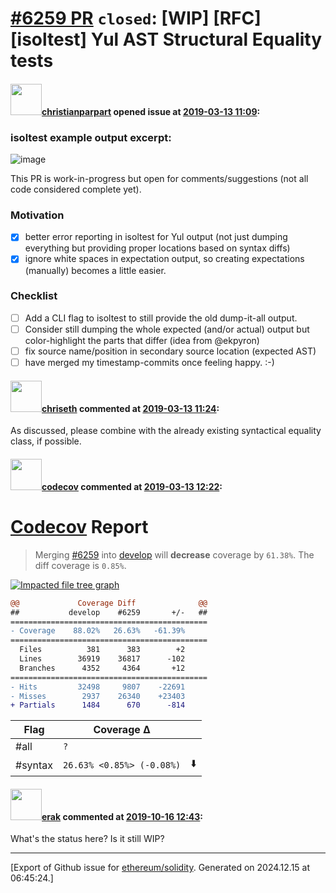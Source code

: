 # [\#6259 PR](https://github.com/ethereum/solidity/pull/6259) `closed`: [WIP] [RFC] [isoltest] Yul AST Structural Equality tests

#### <img src="https://avatars.githubusercontent.com/u/56763?u=373e0766d5c45bef8c7c7fc5ed48394935772065&v=4" width="50">[christianparpart](https://github.com/christianparpart) opened issue at [2019-03-13 11:09](https://github.com/ethereum/solidity/pull/6259):

### isoltest example output excerpt:
![image](https://user-images.githubusercontent.com/56763/54274274-f3851f00-4587-11e9-9bf2-6122a0a2b427.png)

This PR is work-in-progress but open for comments/suggestions (not all code considered complete yet).

### Motivation
* [x] better error reporting in isoltest for Yul output (not just dumping everything but providing proper locations based on syntax diffs)
* [x] ignore white spaces in expectation output, so creating expectations (manually) becomes a little easier.

### Checklist
* [ ] Add a CLI flag to isoltest to still provide the old dump-it-all output.
* [ ] Consider still dumping the whole expected (and/or actual) output but color-highlight the parts that differ (idea from @ekpyron)
* [ ] fix source name/position in secondary source location (expected AST)
* [ ] have merged my timestamp-commits once feeling happy. :-)

#### <img src="https://avatars.githubusercontent.com/u/9073706?v=4" width="50">[chriseth](https://github.com/chriseth) commented at [2019-03-13 11:24](https://github.com/ethereum/solidity/pull/6259#issuecomment-472383428):

As discussed, please combine with the already existing syntactical equality class, if possible.

#### <img src="https://avatars.githubusercontent.com/in/254?v=4" width="50">[codecov](https://github.com/apps/codecov) commented at [2019-03-13 12:22](https://github.com/ethereum/solidity/pull/6259#issuecomment-472400059):

# [Codecov](https://codecov.io/gh/ethereum/solidity/pull/6259?src=pr&el=h1) Report
> Merging [#6259](https://codecov.io/gh/ethereum/solidity/pull/6259?src=pr&el=desc) into [develop](https://codecov.io/gh/ethereum/solidity/commit/834c23fc38f4212a30018cab0414db9323886f5d?src=pr&el=desc) will **decrease** coverage by `61.38%`.
> The diff coverage is `0.85%`.

[![Impacted file tree graph](https://codecov.io/gh/ethereum/solidity/pull/6259/graphs/tree.svg?width=650&token=87PGzVEwU0&height=150&src=pr)](https://codecov.io/gh/ethereum/solidity/pull/6259?src=pr&el=tree)

```diff
@@             Coverage Diff              @@
##           develop    #6259       +/-   ##
============================================
- Coverage    88.02%   26.63%   -61.39%     
============================================
  Files          381      383        +2     
  Lines        36919    36817      -102     
  Branches      4352     4364       +12     
============================================
- Hits         32498     9807    -22691     
- Misses        2937    26340    +23403     
+ Partials      1484      670      -814
```

| Flag | Coverage Δ | |
|---|---|---|
| #all | `?` | |
| #syntax | `26.63% <0.85%> (-0.08%)` | :arrow_down: |

#### <img src="https://avatars.githubusercontent.com/u/20012009?u=61e903cf16bc5f3353db1d571401e2e71b6f61ed&v=4" width="50">[erak](https://github.com/erak) commented at [2019-10-16 12:43](https://github.com/ethereum/solidity/pull/6259#issuecomment-542681144):

What's the status here? Is it still WIP?


-------------------------------------------------------------------------------



[Export of Github issue for [ethereum/solidity](https://github.com/ethereum/solidity). Generated on 2024.12.15 at 06:45:24.]
